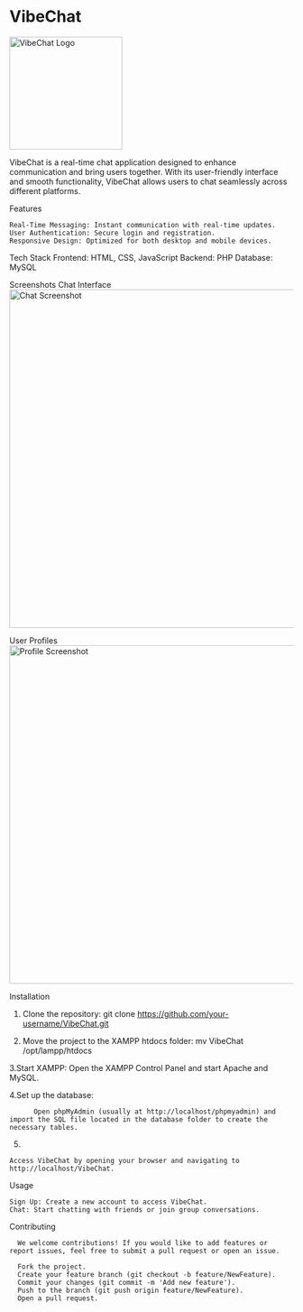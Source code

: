 # VibeChat

<img src="C:\Users\Dell\Pictures\Screenshots\Screenshot (324).png" alt="VibeChat Logo" width="200">

VibeChat is a real-time chat application designed to enhance communication and bring users together. With its user-friendly interface and smooth functionality, VibeChat allows users to chat seamlessly across different platforms.

Features

    Real-Time Messaging: Instant communication with real-time updates.
    User Authentication: Secure login and registration.
    Responsive Design: Optimized for both desktop and mobile devices.

Tech Stack
    Frontend: HTML, CSS, JavaScript
    Backend: PHP
    Database: MySQL

Screenshots
Chat Interface
<img src="path-to-chat-screenshot" alt="Chat Screenshot" width="600">

User Profiles
<img src="path-to-profile-screenshot" alt="Profile Screenshot" width="600">

 Installation

   1. Clone the repository:
             git clone https://github.com/your-username/VibeChat.git

  2. Move the project to the XAMPP htdocs folder:
              mv VibeChat /opt/lampp/htdocs
     
  3.Start XAMPP:
         Open the XAMPP Control Panel and start Apache and MySQL.

  4.Set up the database:

          Open phpMyAdmin (usually at http://localhost/phpmyadmin) and import the SQL file located in the database folder to create the necessary tables.

  5.
    Access VibeChat by opening your browser and navigating to http://localhost/VibeChat.



   Usage

    Sign Up: Create a new account to access VibeChat.
    Chat: Start chatting with friends or join group conversations.


  Contributing

      We welcome contributions! If you would like to add features or report issues, feel free to submit a pull request or open an issue.

      Fork the project.
      Create your feature branch (git checkout -b feature/NewFeature).
      Commit your changes (git commit -m 'Add new feature').
      Push to the branch (git push origin feature/NewFeature).
      Open a pull request.


   
 

